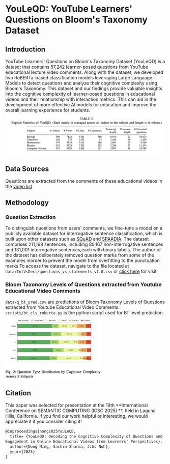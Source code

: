 # YouLeQD: YouTube Learners' Questions on Bloom's Taxonomy Dataset 
## Introduction
YouTube Learners' Questions on Bloom's Taxonomy Dataset (YouLeQD) is a dataset that contains 57,242 learner-posed questions from YouTube educational lecture video comments. Along with the dataset, we developed two RoBERTa-based classification models leveraging Large Language Models to detect questions and analyze their cognitive complexity using Bloom's Taxonomy. This dataset and our findings provide valuable insights into the cognitive complexity of learner-posed questions in educational videos and their relationship with interaction metrics. This can aid in the development of more effective AI models for education and improve the overall learning experience for students. 
 ![Statistics of YouLeQD](img/statistics.jpeg)

## Data Sources
Questions are extracted from the comments of these educational videos in the [video list](https://docs.google.com/spreadsheets/d/1QAVrbPnitRay5iqdkrJ8Mk1jM1OUktPitVkXRi5tERk/edit?gid=17187986#gid=17187986) 
## Methodology
### Question Extraction
To distinguish questions from users' comments, we fine-tune a model on a publicly available dataset for interrogative sentence classification, which is built upon other datasets such as [SQuAD](https://arxiv.org/abs/1606.05250) and [SPAADIA](https://martinweisser.org/publications/SPAADIA_Annotation_Scheme.pdf). The dataset comprises 211,168 sentences, including 80,167 non-interrogative sentences and 131,001 interrogative sentences,each with binary labels. The author of the dataset has deliberately removed question marks from some of the examples inorder to prevent the model from overfitting to the punctuation marks.To access the dataset, navigate to the file located at `data/IntVsDecl/questions_vs_statements_v1.0.csv` or [click here](https://www.kaggle.com/datasets/shahrukhkhan/questions-vs-statementsclassificationdataset) for visit.
### Bloom Taxonomy Levels of Questions extracted from Youtube Educational Video Comments
`data/q_bt_pred.csv` are predictions of Bloom Taxonomy Levels of Questions extracted from Youtube Educational Video Comments.
`scripts/bt_cls_roberta.py` is the python script used for BT level prediction.
<img src="img/questiontype.jpeg" alt="Question Type Image" width="300">

## Citation
This paper was selected for presentation at the 19th **International Conference on SEMANTIC COMPUTING (ICSC 2025) **, held in Laguna Hills, California.
If you find our work helpful or interesting, we would appreciate it if you consider citing it!

```
@inproceedings{nong2025YouLeQD,
  title= {YouLeQD: Decoding the Cognitive Complexity of Questions and Engagement in Online Educational Videos from Learners' Perspectives},
  author={Nong Ming, Sachin Sharma, Jiho Noh},
  year={2025}
}
```
